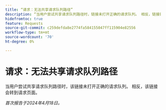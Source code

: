 ```yaml
---
title: “请求：无法共享请求队列路径”
description: “当用户尝试共享请求队列路径时，链接未打开正确的请求队列。 相反，链接将转到请求页面。”
hidefromtoc: true
feature: Requests
source-git-commit: c259defda8e2774fa584155047ff115904e82556
workflow-type: tm+mt
source-wordcount: '70'
ht-degree: 0%

---
```



# 请求：无法共享请求队列路径

当用户尝试共享请求队列路径时，该链接未打开正确的请求队列。 相反，该链接会转到请求页面。

_首次报告于2024年4月18日。_

